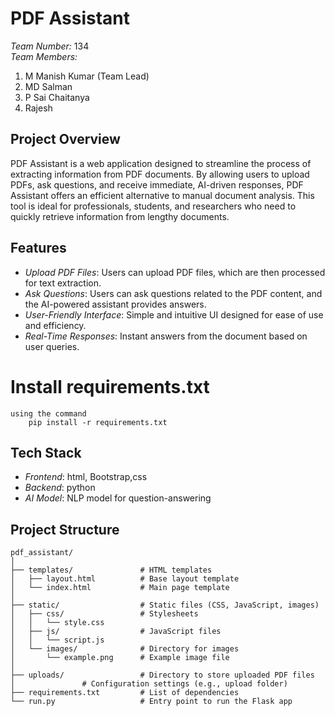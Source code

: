 
# PDF Assistant

*Team Number:* 134  
*Team Members:*  
1. M Manish Kumar (Team Lead)  
2. MD Salman  
3. P Sai Chaitanya  
4. Rajesh  

## Project Overview

PDF Assistant is a web application designed to streamline the process of extracting information from PDF documents. By allowing users to upload PDFs, ask questions, and receive immediate, AI-driven responses, PDF Assistant offers an efficient alternative to manual document analysis. This tool is ideal for professionals, students, and researchers who need to quickly retrieve information from lengthy documents.

## Features

- *Upload PDF Files*: Users can upload PDF files, which are then processed for text extraction.
- *Ask Questions*: Users can ask questions related to the PDF content, and the AI-powered assistant provides answers.
- *User-Friendly Interface*: Simple and intuitive UI designed for ease of use and efficiency.
- *Real-Time Responses*: Instant answers from the document based on user queries.
# Install  requirements.txt
    using the command 
        pip install -r requirements.txt
## Tech Stack

- *Frontend*: html, Bootstrap,css
- *Backend*: python
- *AI Model*: NLP model for question-answering


## Project Structure

```plaintext
pdf_assistant/
│
├── templates/               # HTML templates
│   ├── layout.html          # Base layout template
│   └── index.html           # Main page template
│
├── static/                  # Static files (CSS, JavaScript, images)
│   ├── css/                 # Stylesheets
│   │   └── style.css
│   ├── js/                  # JavaScript files
│   │   └── script.js
│   └── images/              # Directory for images
│       └── example.png      # Example image file
│
├── uploads/                 # Directory to store uploaded PDF files
│               # Configuration settings (e.g., upload folder)
├── requirements.txt         # List of dependencies
└── run.py                   # Entry point to run the Flask app
